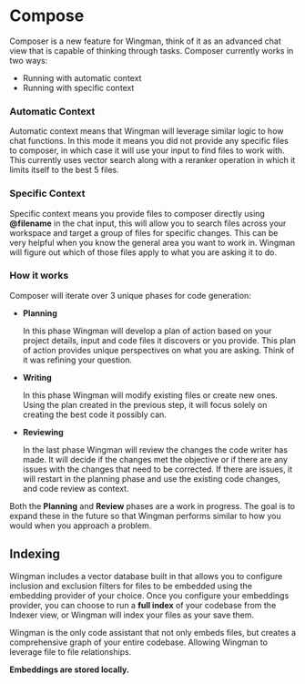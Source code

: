# Compose

Composer is a new feature for Wingman, think of it as an advanced chat view that is capable of thinking through tasks. Composer currently works in two ways:

-   Running with automatic context
-   Running with specific context

### Automatic Context

Automatic context means that Wingman will leverage similar logic to how chat functions. In this mode it means you did not provide any specific files to composer, in which case it will use your input to find files to work with. This currently uses vector search along with a reranker operation in which it limits itself to the best 5 files.

### Specific Context

Specific context means you provide files to composer directly using **@filename** in the chat input, this will allow you to search files across your workspace and target a group of files for specific changes. This can be very helpful when you know the general area you want to work in. Wingman will figure out which of those files apply to what you are asking it to do.

### How it works

Composer will iterate over 3 unique phases for code generation:

-   **Planning**

    In this phase Wingman will develop a plan of action based on your project details, input and code files it discovers or you provide. This plan of action provides unique perspectives on what you are asking. Think of it was refining your question.

-   **Writing**

    In this phase Wingman will modify existing files or create new ones. Using the plan created in the previous step, it will focus solely on creating the best code it possibly can.

-   **Reviewing**

    In the last phase Wingman will review the changes the code writer has made. It will decide if the changes met the objective or if there are any issues with the changes that need to be corrected. If there are issues, it will restart in the planning phase and use the existing code changes, and code review as context.

Both the **Planning** and **Review** phases are a work in progress. The goal is to expand these in the future so that Wingman performs similar to how you would when you approach a problem.

## Indexing

Wingman includes a vector database built in that allows you to configure inclusion and exclusion filters for files to be embedded using the embedding provider of your choice. Once you configure your embeddings provider, you can choose to run a **full index** of your codebase from the Indexer view, or Wingman will index your files as your save them.

Wingman is the only code assistant that not only embeds files, but creates a comprehensive graph of your entire codebase. Allowing Wingman to leverage file to file relationships.

**Embeddings are stored locally.**
